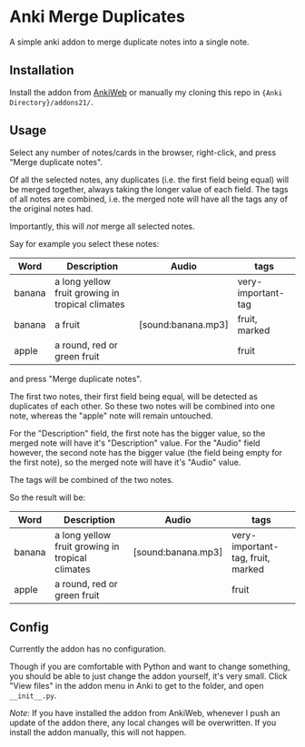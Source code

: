 # Anki Merge Duplicates

A simple anki addon to merge duplicate notes into a single note.

## Installation

Install the addon from [AnkiWeb](https://ankiweb.net/shared/info/55394168) or manually my cloning this repo in `{Anki Directory}/addons21/`.

## Usage

Select any number of notes/cards in the browser, right-click, and press "Merge duplicate notes".

Of all the selected notes, any duplicates (i.e. the first field being equal) will be merged together, always taking the longer value of each field. The tags of all notes are combined, i.e. the merged note will have all the tags any of the original notes had.

Importantly, this will _not_ merge all selected notes.

Say for example you select these notes:

Word | Description | Audio | tags
--|--|--|--
banana | a long yellow fruit growing in tropical climates | | very-important-tag
banana | a fruit | [sound:banana.mp3] | fruit, marked
apple | a round, red or green fruit | | fruit

and press "Merge duplicate notes".

The first two notes, their first field being equal, will be detected as duplicates of each other. So these two notes will be combined into one note, whereas the "apple" note will remain untouched.

For the "Description" field, the first note has the bigger value, so the merged note will have it's "Description" value. For the "Audio" field however, the second note has the bigger value (the field being empty for the first note), so the merged note will have it's "Audio" value.

The tags will be combined of the two notes.

So the result will be:

Word | Description | Audio | tags
--|--|--|--
banana | a long yellow fruit growing in tropical climates | [sound:banana.mp3] | very-important-tag, fruit, marked
apple | a round, red or green fruit | | fruit

## Config

Currently the addon has no configuration.

Though if you are comfortable with Python and want to change something, you should be able to just change the addon yourself, it's very small. Click "View files" in the addon menu in Anki to get to the folder, and open `__init__.py`.

_Note:_ If you have installed the addon from AnkiWeb, whenever I push an update of the addon there, any local changes will be overwritten. If you install the addon manually, this will not happen. 